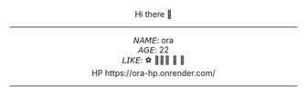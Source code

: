 <div align='center'>
Hi there 👋 <br>
<hr>
𝘕𝘈𝘔𝘌: ora <br>
𝘈𝘎𝘌:  22 <br>
𝘓𝘐𝘒𝘌: ⚽ 🏃🏻‍♂ 🍞 📖 <br>
HP https://ora-hp.onrender.com/
<hr>

</div>

<!MY >
